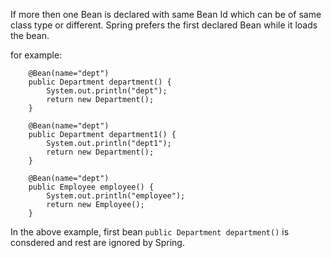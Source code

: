 If more then one Bean is declared with same Bean Id which can be of same class type or different. Spring prefers the first declared Bean while it loads the bean.

for example:

```
	@Bean(name="dept")
	public Department department() {
		System.out.println("dept");
		return new Department();
	}
	
	@Bean(name="dept")
	public Department department1() {
		System.out.println("dept1");
		return new Department();
	}
	
	@Bean(name="dept")
	public Employee employee() {
		System.out.println("employee");
		return new Employee();
	}
```
In the above example, first bean ``public Department department()`` is consdered and rest are ignored by Spring.